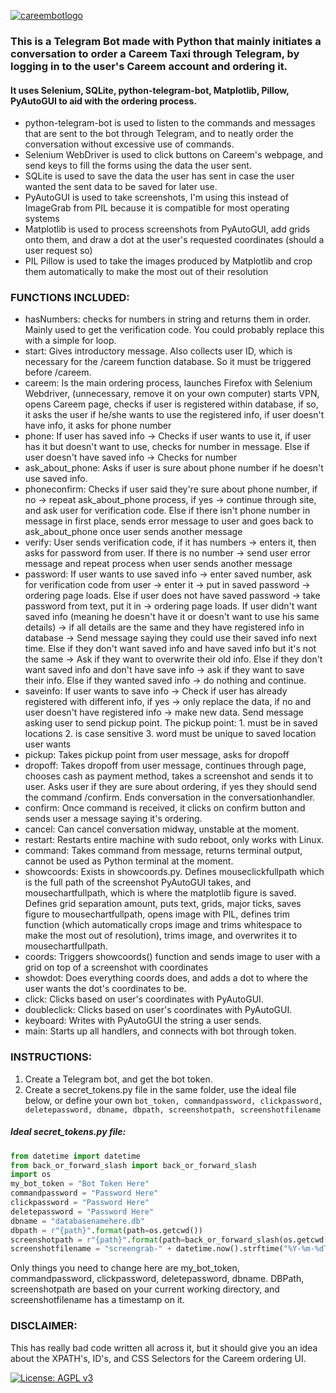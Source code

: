 <a href="https://ibb.co/Yf30fNt"><img src="https://i.ibb.co/Yf30fNt/careembotlogo.png" alt="careembotlogo" border="0"></a>

<h3>This is a Telegram Bot made with Python that mainly initiates a conversation to order a Careem Taxi through Telegram, by logging in to the user's Careem account and ordering it.</h3>

<h4>It uses Selenium, SQLite, python-telegram-bot, Matplotlib, Pillow, PyAutoGUI to aid with the ordering process.</h4>

- python-telegram-bot is used to listen to the commands and messages that are sent to the bot through Telegram, and to neatly order the conversation without excessive use of commands.
- Selenium WebDriver is used to click buttons on Careem's webpage, and send keys to fill the forms using the data the user sent. 
- SQLite is used to save the data the user has sent in case the user wanted the sent data to be saved for later use. 
- PyAutoGUI is used to take screenshots, I'm using this instead of ImageGrab from PIL because it is compatible for most operating systems
- Matplotlib is used to process screenshots from PyAutoGUI, add grids onto them, and draw a dot at the user's requested coordinates (should a user request so)
- PIL Pillow is used to take the images produced by Matplotlib and crop them automatically to make the most out of their resolution

<h3> FUNCTIONS INCLUDED: </h3>

- hasNumbers: checks for numbers in string and returns them in order. Mainly used to get the verification code. You could probably replace this with a simple for loop.
- start: Gives introductory message. Also collects user ID, which is necessary for the /careem function database. So it must be triggered before /careem.
- careem: Is the main ordering process, launches Firefox with Selenium Webdriver, (unnecessary, remove it on your own computer) starts VPN, opens Careem page, checks if user is registered within database, if so, it asks the user if he/she wants to use the registered info, if user doesn't have info, it asks for phone number
- phone: If user has saved info -> Checks if user wants to use it, if user has it but doesn't want to use, checks for number in message. Else if user doesn't have saved info -> Checks for number
- ask_about_phone: Asks if user is sure about phone number if he doesn't use saved info.
- phoneconfirm: Checks if user said they're sure about phone number, if no -> repeat ask_about_phone process, if yes -> continue through site, and ask user for verification code. Else if there isn't phone number in message in first place, sends error message to user and goes back to ask_about_phone once user sends another message
- verify: User sends verification code, if it has numbers -> enters it, then asks for password from user. If there is no number -> send user error message and repeat process when user sends another message
- password: If user wants to use saved info -> enter saved number, ask for verification code from user -> enter it -> put in saved password -> ordering page loads. Else if user does not have saved password -> take password from text, put it in -> ordering page loads. If user didn't want saved info (meaning he doesn't have it or doesn't want to use his same details) -> if all details are the same and they have registered info in database -> Send message saying they could use their saved info next time. Else if they don't want saved info and have saved info but it's not the same -> Ask if they want to overwrite their old info. Else if they don't want saved info and don't have save info -> ask if they want to save their info. Else if they wanted saved info -> do nothing and continue.
- saveinfo: If user wants to save info -> Check if user has already registered with different info, if yes -> only replace the data, if no and user doesn't have registered info -> make new data. Send message asking user to send pickup point. The pickup point: 1. must be in saved locations 2. is case sensitive 3. word must be unique to saved location user wants
- pickup: Takes pickup point from user message, asks for dropoff
- dropoff: Takes dropoff from user message, continues through page, chooses cash as payment method, takes a screenshot and sends it to user. Asks user if they are sure about ordering, if yes they should send the command /confirm. Ends conversation in the conversationhandler.
- confirm: Once command is received, it clicks on confirm button and sends user a message saying it's ordering.
- cancel: Can cancel conversation midway, unstable at the moment.
- restart: Restarts entire machine with sudo reboot, only works with Linux.
- command: Takes command from message, returns terminal output, cannot be used as Python terminal at the moment.
- showcoords: Exists in showcoords.py. Defines mouseclickfullpath which is the full path of the screenshot PyAutoGUI takes, and mousechartfullpath, which is where the matplotlib figure is saved. Defines grid separation amount, puts text, grids, major ticks, saves figure to mousechartfullpath, opens image with PIL, defines trim function (which automatically crops image and trims whitespace to make the most out of resolution), trims image, and overwrites it to mousechartfullpath.
- coords: Triggers showcoords() function and sends image to user with a grid on top of a screenshot with coordinates
- showdot: Does everything coords does, and adds a dot to where the user wants the dot's coordinates to be.
- click: Clicks based on user's coordinates with PyAutoGUI.
- doubleclick: Clicks based on user's coordinates with PyAutoGUI.
- keyboard: Writes with PyAutoGUI the string a user sends.
- main: Starts up all handlers, and connects with bot through token.


<h3>INSTRUCTIONS:</h3>

1. Create a Telegram bot, and get the bot token.
2. Create a secret_tokens.py file in the same folder, use the ideal file below, or define your own `bot_token, commandpassword, clickpassword, deletepassword, dbname, dbpath, screenshotpath, screenshotfilename`

<h5>Ideal secret_tokens.py file:</h5>

```python
from datetime import datetime
from back_or_forward_slash import back_or_forward_slash
import os
my_bot_token = "Bot Token Here"
commandpassword = "Password Here"
clickpassword = "Password Here"
deletepassword = "Password Here"
dbname = "databasenamehere.db"
dbpath = r"{path}".format(path=os.getcwd())
screenshotpath = r"{path}".format(path=back_or_forward_slash(os.getcwd(), "Careem-Bot-Screenshots"))
screenshotfilename = "screengrab-" + datetime.now().strftime("%Y-%m-%dT%H-%M-%S") + ".png"
```

<p>Only things you need to change here are my_bot_token, commandpassword, clickpassword, deletepassword, dbname. DBPath, screenshotpath are based on your current working directory, and screenshotfilename has a timestamp on it.</p>

<h3> DISCLAIMER: </h3>
<p> This has really bad code written all across it, but it should give you an idea about the XPATH's, ID's, and CSS Selectors for the Careem ordering UI. </p> 


[![License: AGPL v3](https://img.shields.io/badge/License-AGPL%20v3-blue.svg)](https://www.gnu.org/licenses/agpl-3.0)
